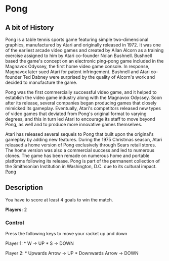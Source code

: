 # Pong

## A bit of History
Pong is a table tennis sports game featuring simple two-dimensional graphics, manufactured by Atari and originally released in 1972. It was one of the earliest arcade video games and created by Allan Alcorn as a training exercise assigned to him by Atari co-founder Nolan Bushnell. Bushnell based the game's concept on an electronic ping-pong game included in the Magnavox Odyssey, the first home video game console. In response, Magnavox later sued Atari for patent infringement. Bushnell and Atari co-founder Ted Dabney were surprised by the quality of Alcorn's work and decided to manufacture the game.

Pong was the first commercially successful video game, and it helped to establish the video game industry along with the Magnavox Odyssey. Soon after its release, several companies began producing games that closely mimicked its gameplay. Eventually, Atari's competitors released new types of video games that deviated from Pong's original format to varying degrees, and this in turn led Atari to encourage its staff to move beyond Pong, as well and to produce more innovative games themselves.

Atari has released several sequels to Pong that built upon the original's gameplay by adding new features. During the 1975 Christmas season, Atari released a home version of Pong exclusively through Sears retail stores. The home version was also a commercial success and led to numerous clones. The game has been remade on numerous home and portable platforms following its release. Pong is part of the permanent collection of the Smithsonian Institution in Washington, D.C. due to its cultural impact. [Pong](https://en.wikipedia.org/wiki/Pong)

## Description
You have to score at least 4 goals to win the match.

**Players:** 2

### Control

Press the following keys to move your racket up and down

Player 1: * W -> UP
	  * S -> DOWN

Player 2: * Upwards Arrow -> UP
	  * Downwards Arrow -> DOWN
